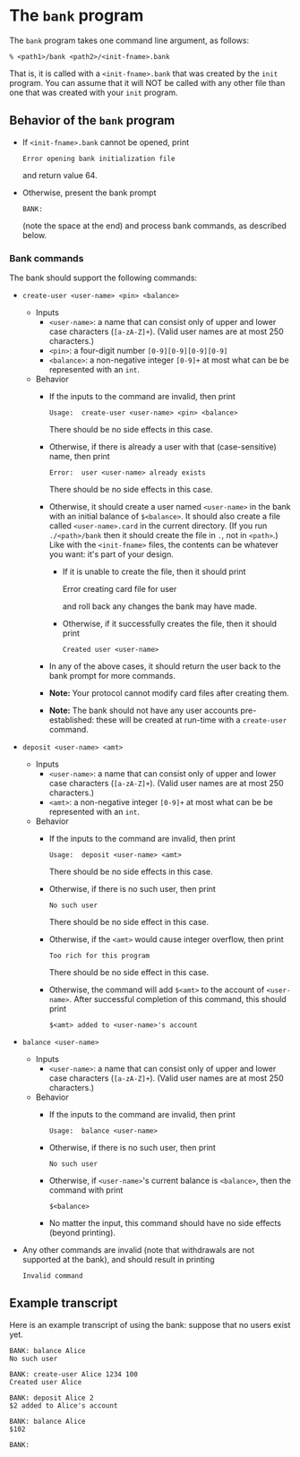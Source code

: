 # The `bank` program

The `bank` program takes one command line argument, as follows:

    % <path1>/bank <path2>/<init-fname>.bank

That is, it is called with a `<init-fname>.bank` that was created by
the `init` program. You can assume that it will NOT be called with any
other file than one that was created with your `init` program.

## Behavior of the `bank` program

 * If `<init-fname>.bank` cannot be opened, print
   
       Error opening bank initialization file
   
   and return value 64.

 * Otherwise, present the bank prompt
   
       BANK: 
   
   (note the space at the end) and process bank commands, as described
   below.

### Bank commands
The bank should support the following commands:

 * `create-user <user-name> <pin> <balance>`
    * Inputs
       * `<user-name>`: a name that can consist only of upper and lower
         case characters (`[a-zA-Z]+`). (Valid user names are at most 250
         characters.)
       * `<pin>`: a four-digit number `[0-9][0-9][0-9][0-9]`
       * `<balance>`: a non-negative integer `[0-9]+` at most what can be
         be represented with an `int`.
    * Behavior
       * If the inputs to the command are invalid, then print
         
             Usage:  create-user <user-name> <pin> <balance>
         
         There should be no side effects in this case.
       * Otherwise, if there is already a user with that (case-sensitive)
         name, then print
         
             Error:  user <user-name> already exists
	 
         There should be no side effects in this case.
       * Otherwise, it should create a user named `<user-name>` in
         the bank with an initial balance of `$<balance>`. It should
         also create a file called `<user-name>.card` in the current
         directory. (If you run `./<path>/bank` then it should create
         the file in `.`, not in `<path>`.) Like with the `<init-fname>`
         files, the contents can be whatever you want: it's part of your
         design.
          * If it is unable to create the file, then it should print
	    
	        Error creating card file for user <user-name>
            
            and roll back any changes the bank may have made.
          * Otherwise, if it successfully creates the file, then it should
	    print

                Created user <user-name>

       * In any of the above cases, it should return the user back to
         the bank prompt for more commands.
       * **Note:** Your protocol cannot modify card files after creating them.
       * **Note:** The bank should not have any user accounts pre-established:
         these will be created at run-time with a `create-user` command.
 * `deposit <user-name> <amt>`
    * Inputs
       * `<user-name>`: a name that can consist only of upper and lower
         case characters (`[a-zA-Z]+`). (Valid user names are at most 250
         characters.)
       * `<amt>`: a non-negative integer `[0-9]+` at most what can be
         be represented with an `int`.
    * Behavior
       * If the inputs to the command are invalid, then print

             Usage:  deposit <user-name> <amt>

         There should be no side effects in this case.
       * Otherwise, if there is no such user, then print

             No such user

         There should be no side effect in this case.
       * Otherwise, if the `<amt>` would cause integer overflow, then
         print

             Too rich for this program

         There should be no side effect in this case.
       * Otherwise, the command will add `$<amt>` to the account of
         `<user-name>`. After successful completion of this command,
         this should print

             $<amt> added to <user-name>'s account

 * `balance <user-name>`
    * Inputs
       * `<user-name>`: a name that can consist only of upper and lower
         case characters (`[a-zA-Z]+`). (Valid user names are at most 250
         characters.)
    * Behavior
       * If the inputs to the command are invalid, then print

             Usage:  balance <user-name>

       * Otherwise, if there is no such user, then print

             No such user

       * Otherwise, if `<user-name>`'s current balance is `<balance>`, then
         the command with print

             $<balance>

       * No matter the input, this command should have no side effects
         (beyond printing).
 * Any other commands are invalid (note that withdrawals are not supported
   at the bank), and should result in printing

       Invalid command

## Example transcript

Here is an example transcript of using the bank: suppose that no users
exist yet.

    BANK: balance Alice
    No such user
    
    BANK: create-user Alice 1234 100
    Created user Alice
    
    BANK: deposit Alice 2
    $2 added to Alice's account
    
    BANK: balance Alice
    $102
    
    BANK: 
